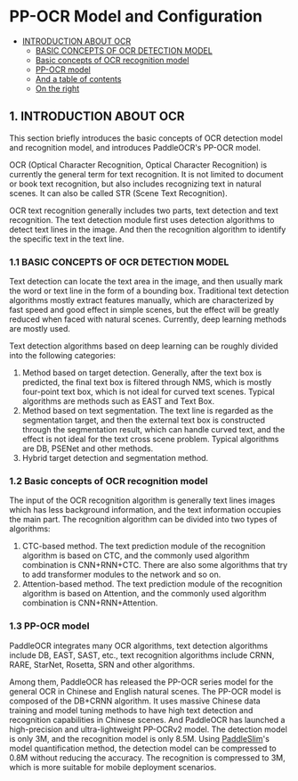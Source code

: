 # PP-OCR Model and Configuration
- [INTRODUCTION ABOUT OCR](#introduction-about-ocr)
  * [BASIC CONCEPTS OF OCR DETECTION MODEL](#basic-concepts-of-ocr-detection-model)
  * [Basic concepts of OCR recognition model](#basic-concepts-of-ocr-recognition-model)
  * [PP-OCR model](#pp-ocr-model)
  * [And a table of contents](#and-a-table-of-contents)
  * [On the right](#on-the-right)


## 1. INTRODUCTION ABOUT OCR

This section briefly introduces the basic concepts of OCR detection model and recognition model, and introduces PaddleOCR's PP-OCR model.

OCR (Optical Character Recognition, Optical Character Recognition) is currently the general term for text recognition. It is not limited to document or book text recognition, but also includes recognizing text in natural scenes. It can also be called STR (Scene Text Recognition).

OCR text recognition generally includes two parts, text detection and text recognition. The text detection module first uses detection algorithms to detect text lines in the image. And then the recognition algorithm to identify the specific text in the text line.


### 1.1 BASIC CONCEPTS OF OCR DETECTION MODEL

Text detection can locate the text area in the image, and then usually mark the word or text line in the form of a bounding box. Traditional text detection algorithms mostly extract features manually, which are characterized by fast speed and good effect in simple scenes, but the effect will be greatly reduced when faced with natural scenes. Currently, deep learning methods are mostly used.

Text detection algorithms based on deep learning can be roughly divided into the following categories:
1. Method based on target detection. Generally, after the text box is predicted, the final text box is filtered through NMS, which is mostly four-point text box, which is not ideal for curved text scenes. Typical algorithms are methods such as EAST and Text Box.
2. Method based on text segmentation. The text line is regarded as the segmentation target, and then the external text box is constructed through the segmentation result, which can handle curved text, and the effect is not ideal for the text cross scene problem. Typical algorithms are DB, PSENet and other methods.
3. Hybrid target detection and segmentation method.


### 1.2 Basic concepts of OCR recognition model

The input of the OCR recognition algorithm is generally text lines images which has less background information, and the text information occupies the main part. The recognition algorithm can be divided into two types of algorithms:
1. CTC-based method. The text prediction module of the recognition algorithm is based on CTC, and the commonly used algorithm combination is CNN+RNN+CTC. There are also some algorithms that try to add transformer modules to the network and so on.
2. Attention-based method. The text prediction module of the recognition algorithm is based on Attention, and the commonly used algorithm combination is CNN+RNN+Attention.


### 1.3 PP-OCR model

PaddleOCR integrates many OCR algorithms, text detection algorithms include DB, EAST, SAST, etc., text recognition algorithms include CRNN, RARE, StarNet, Rosetta, SRN and other algorithms.

Among them, PaddleOCR has released the PP-OCR series model for the general OCR in Chinese and English natural scenes. The PP-OCR model is composed of the DB+CRNN algorithm. It uses massive Chinese data training and model tuning methods to have high text detection and recognition capabilities in Chinese scenes. And PaddleOCR has launched a high-precision and ultra-lightweight PP-OCRv2 model. The detection model is only 3M, and the recognition model is only 8.5M. Using [PaddleSlim](https://github.com/PaddlePaddle/PaddleSlim)'s model quantification method, the detection model can be compressed to 0.8M without reducing the accuracy. The recognition is compressed to 3M, which is more suitable for mobile deployment scenarios.
